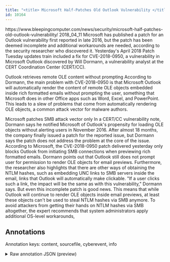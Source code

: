 ```yaml
---
title: "<title> Microsoft Half-Patches Old Outlook Vulnerability </title>"
id: 10164
---
```


<title> Microsoft Half-Patches Old Outlook Vulnerability </title>
<source> https://www.bleepingcomputer.com/news/security/microsoft-half-patches-old-outlook-vulnerability/ </source>
<date> 2018_04_11 </date>
<text>
Microsoft has published a patch for an Outlook vulnerability first reported in late 2016, but the patch has been deemed incomplete and additional workarounds are needed, according to the security researcher who discovered it.
Yesterday's April 2018 Patch Tuesday updates train included a fix for CVE-2018-0950, a vulnerability in Microsoft Outlook discovered by Will Dormann, a vulnerability analyst at the CERT Coordination Center (CERT/CC).

Outlook retrieves remote OLE content without prompting
According to Dormann, the main problem with CVE-2018-0950 is that Microsoft Outlook will automatically render the content of remote OLE objects embedded inside rich formatted emails without prompting the user, something that Microsoft does in other Office apps such as Word, Excel, and PowerPoint.
This leads to a slew of problems that come from automatically rendering OLE objects, a common attack vector for malware authors.

Microsoft patches SMB attack vector only
In a CERT/CC vulnerability note, Dormann says he notified Microsoft of Outlook's propensity for loading OLE objects without alerting users in November 2016.
After almost 18 months, the company finally issued a patch for the reported issue, but Dormann says the patch does not address the problem at the core of the issue.
According to Microsoft, the CVE-2018-0950 patch delivered yesterday only blocks Outlook from initiating SMB connections when previewing rich formatted emails.
Dormann points out that Outlook still does not prompt user for permission to render OLE objects for email previews.
Furthermore, the researcher also highlights that there are other ways of obtaining the NTLM hashes, such as embedding UNC links to SMB servers inside the email, links that Outlook will automatically make clickable. "If a user clicks such a link, the impact will be the same as with this vulnerability," Dormann says.
But even this incomplete patch is good news. This means that while Outlook will continue to render OLE objects inside email previews, at least these objects can't be used to steal NTLM hashes via SMB anymore.
To avoid attackers from getting their hands on NTLM hashes via SMB altogether, the expert recommends that system administrators apply additional OS-level workarounds,
</text>



## Annotations

Annotation keys: content, sourcefile, cyberevent, info

<details>
<summary>Raw annotation JSON (preview)</summary>

```json
{
  "content": "Microsoft has published a patch for an Outlook vulnerability first reported in late 2016, but the patch has been deemed incomplete and additional workarounds are needed, according to the security researcher who discovered it. Yesterday's April 2018 Patch Tuesday updates train included a fix for CVE-2018-0950, a vulnerability in Microsoft Outlook discovered by Will Dormann, a vulnerability analyst at the CERT Coordination Center (CERT/CC).  Outlook retrieves remote OLE content without prompting According to Dormann, the main problem with CVE-2018-0950 is that Microsoft Outlook will automatically render the content of remote OLE objects embedded inside rich formatted emails without prompting the user, something that Microsoft does in other Office apps such as Word, Excel, and PowerPoint. This leads to a slew of problems that come from automatically rendering OLE objects, a common attack vector for malware authors.  Microsoft patches SMB attack vector only In a CERT/CC vulnerability note, Dormann says he notified Microsoft of Outlook's propensity for loading OLE objects without alerting users in November 2016. After almost 18 months, the company finally issued a patch for the reported issue, but Dormann says the patch does not address the problem at the core of the issue. According to Microsoft, the CVE-2018-0950 patch delivered yesterday only blocks Outlook from initiating SMB connections when previewing rich formatted emails. Dormann points out that Outlook still does not prompt user for permission to render OLE objects for email previews. Furthermore, the researcher also highlights that there are other ways of obtaining the NTLM hashes, such as embedding UNC links to SMB servers inside the email, links that Outlook will automatically make clickable. \"If a user clicks such a link, the impact will be the same as with this vulnerability,\" Dormann says. But even this incomplete patch is good news. This means that while Outlook will continue to render OLE objects inside email previews, at least these objects can't be used to steal NTLM hashes via SMB anymore. To avoid attackers from getting their hands on NTLM hashes via SMB altogether, the expert recommends that system administrators apply additional OS-level workarounds,",
  "sourcefile": "10164.txt",
  "cyberevent": {
    "hopper": [
      {
        "index": 0,
        "relation": "Same",
        "events": [
          {
            "index": "E2",
            "type": "Vulnerability-related",
            "realis": "Actual",
            "nugget": {
              "startOffset": 61,
              "index": "T5",
              "endOffset": 75,
              "text": "first reported"
            },
            "argument": [
              {
                "index": "T6",
                "text": "late 2016",
                "endOffset": 88,
                "role": {
                  "type": "Time"
                },
                "startOffset": 79,
                "type": "Time"
              }
            ],
            "subtype": "DiscoverVulnerability"
          },
          {
            "index": "E4",
            "type": "Vulnerability-related",
            "realis": "Actual",
            "nugget": {
              "startOffset": 211,
              "index": "T10",
              "endOffset": 221,
              "text": "discovered"
            },
            "argument": [
              {
                "index": "T11",
                "text": "it",
                "endOffset": 224,
                "role": {
                  "type": "Vulnerability"
                },
                "startOffset": 222,
                "type": "Vulnerability"
              },
              {
                "index": "T9",
                "text": "the security researcher",
                "endOffset": 206,
                "role": {
                  "type": "Discoverer"
                },
                "startOffset": 183,
                "type": "Person"
              }
            ]
```
</details>
